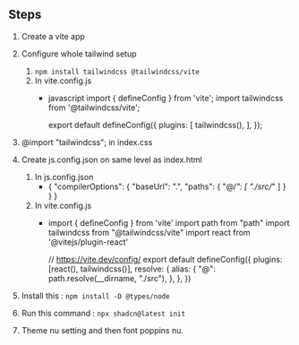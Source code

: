 ## Steps

1. Create a vite app

2. Configure whole tailwind setup
    1. ```npm install tailwindcss @tailwindcss/vite```
    2. In vite.config.js
        *   javascript
            import { defineConfig } from 'vite';
            import tailwindcss from '@tailwindcss/vite';

            export default defineConfig({
            plugins: [
                tailwindcss(),
            ],
            });

3. @import "tailwindcss"; in index.css

4. Create js.config.json on same level as index.html
    1.  In js.config.json
        *   {
                "compilerOptions": {
                "baseUrl": ".",
                "paths": {
                        "@/*": [
                        "./src/*"
                        ]
                    }          
                }
            }
    2.  In vite.config.js
        *   import { defineConfig } from 'vite'
            import path from "path"
            import tailwindcss from "@tailwindcss/vite"
            import react from '@vitejs/plugin-react'

            // https://vite.dev/config/
            export default defineConfig({
            plugins: [react(), tailwindcss()],
            resolve: {
                    alias: {
                    "@": path.resolve(__dirname, "./src"),
                    },
                },
            })

5. Install this : ```npm install -D @types/node```

6. Run this command : ```npx shadcn@latest init```

7. Theme nu setting and then font poppins nu.

  
